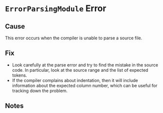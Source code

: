 # `ErrorParsingModule` Error

## Cause

This error occurs when the compiler is unable to parse a source file.

## Fix

- Look carefully at the parse error and try to find the mistake in the source code.
  In particular, look at the source range and the list of expected tokens.
- If the compiler complains about indentation, then it will include information about the
  expected column number, which can be useful for tracking down the problem.

## Notes
